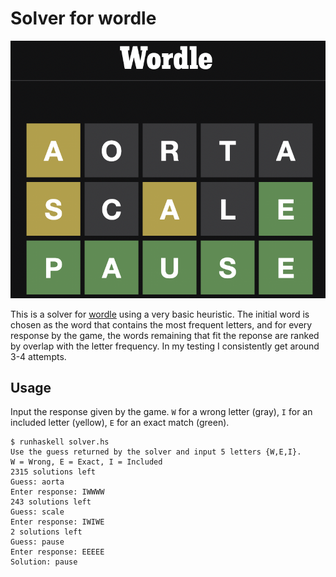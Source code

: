 # Solver for wordle

![Solved](./solved.png)

This is a solver for [wordle](https://www.powerlanguage.co.uk/wordle/)
using a very basic heuristic.  The initial word is chosen as the word
that contains the most frequent letters, and for every response by the
game, the words remaining that fit the reponse are ranked by overlap
with the letter frequency.  In my testing I consistently get around
3-4 attempts.

## Usage
Input the response given by the game.  `W` for a wrong letter (gray),
`I` for an included letter (yellow), `E` for an exact match (green).

```
$ runhaskell solver.hs
Use the guess returned by the solver and input 5 letters {W,E,I}.
W = Wrong, E = Exact, I = Included
2315 solutions left
Guess: aorta
Enter response: IWWWW
243 solutions left
Guess: scale
Enter response: IWIWE
2 solutions left
Guess: pause
Enter response: EEEEE
Solution: pause
```
